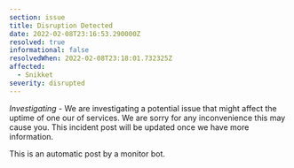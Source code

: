 ```yaml
---
section: issue
title: Disruption Detected
date: 2022-02-08T23:16:53.290000Z
resolved: true
informational: false
resolvedWhen: 2022-02-08T23:18:01.732325Z
affected:
  - Snikket
severity: disrupted
---
```

*Investigating* - We are investigating a potential issue that might affect the uptime of one our of services. We are sorry for any inconvenience this may cause you. This incident post will be updated once we have more information.

This is an automatic post by a monitor bot.
        